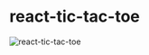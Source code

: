 ﻿# react-tic-tac-toe
 
![react-tic-tac-toe](https://user-images.githubusercontent.com/105584185/197782763-ce880499-3d1b-46d1-ab8f-a54d2f4345d5.png)
